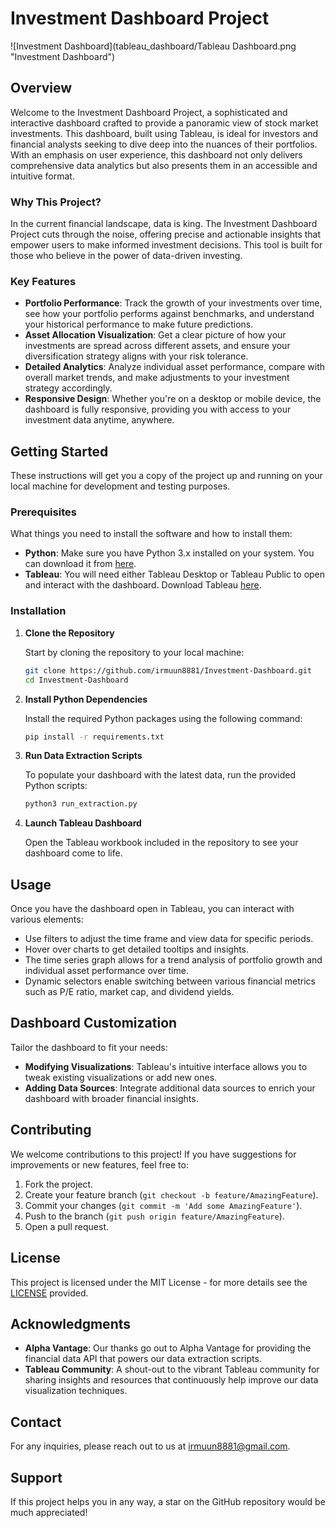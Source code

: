 # Investment Dashboard Project
![Investment Dashboard](tableau_dashboard/Tableau Dashboard.png "Investment Dashboard")

## Overview

Welcome to the Investment Dashboard Project, a sophisticated and interactive dashboard crafted to provide a panoramic view of stock market investments. This dashboard, built using Tableau, is ideal for investors and financial analysts seeking to dive deep into the nuances of their portfolios. With an emphasis on user experience, this dashboard not only delivers comprehensive data analytics but also presents them in an accessible and intuitive format.

### Why This Project?
In the current financial landscape, data is king. The Investment Dashboard Project cuts through the noise, offering precise and actionable insights that empower users to make informed investment decisions. This tool is built for those who believe in the power of data-driven investing.

### Key Features

- **Portfolio Performance**: Track the growth of your investments over time, see how your portfolio performs against benchmarks, and understand your historical performance to make future predictions.
- **Asset Allocation Visualization**: Get a clear picture of how your investments are spread across different assets, and ensure your diversification strategy aligns with your risk tolerance.
- **Detailed Analytics**: Analyze individual asset performance, compare with overall market trends, and make adjustments to your investment strategy accordingly.
- **Responsive Design**: Whether you're on a desktop or mobile device, the dashboard is fully responsive, providing you with access to your investment data anytime, anywhere.

## Getting Started

These instructions will get you a copy of the project up and running on your local machine for development and testing purposes.

### Prerequisites

What things you need to install the software and how to install them:

- **Python**: Make sure you have Python 3.x installed on your system. You can download it from [here](https://www.python.org/downloads/).
- **Tableau**: You will need either Tableau Desktop or Tableau Public to open and interact with the dashboard. Download Tableau [here](https://www.tableau.com/products/desktop/download).

### Installation

1. **Clone the Repository**

    Start by cloning the repository to your local machine:

    ```bash
    git clone https://github.com/irmuun8881/Investment-Dashboard.git
    cd Investment-Dashboard
    ```

2. **Install Python Dependencies**

    Install the required Python packages using the following command:

    ```bash
    pip install -r requirements.txt
    ```

3. **Run Data Extraction Scripts**

    To populate your dashboard with the latest data, run the provided Python scripts:

    ```bash
    python3 run_extraction.py
    ```

4. **Launch Tableau Dashboard**

    Open the Tableau workbook included in the repository to see your dashboard come to life.

## Usage

Once you have the dashboard open in Tableau, you can interact with various elements:

- Use filters to adjust the time frame and view data for specific periods.
- Hover over charts to get detailed tooltips and insights.
- The time series graph allows for a trend analysis of portfolio growth and individual asset performance over time.
- Dynamic selectors enable switching between various financial metrics such as P/E ratio, market cap, and dividend yields.

## Dashboard Customization

Tailor the dashboard to fit your needs:

- **Modifying Visualizations**: Tableau's intuitive interface allows you to tweak existing visualizations or add new ones.
- **Adding Data Sources**: Integrate additional data sources to enrich your dashboard with broader financial insights.

## Contributing

We welcome contributions to this project! If you have suggestions for improvements or new features, feel free to:

1. Fork the project.
2. Create your feature branch (`git checkout -b feature/AmazingFeature`).
3. Commit your changes (`git commit -m 'Add some AmazingFeature'`).
4. Push to the branch (`git push origin feature/AmazingFeature`).
5. Open a pull request.

## License

This project is licensed under the MIT License - for more details see the [LICENSE](https://opensource.org/licenses/MIT) provided.

## Acknowledgments

- **Alpha Vantage**: Our thanks go out to Alpha Vantage for providing the financial data API that powers our data extraction scripts.
- **Tableau Community**: A shout-out to the vibrant Tableau community for sharing insights and resources that continuously help improve our data visualization techniques.

## Contact

For any inquiries, please reach out to us at irmuun8881@gmail.com.

## Support

If this project helps you in any way, a star on the GitHub repository would be much appreciated!

